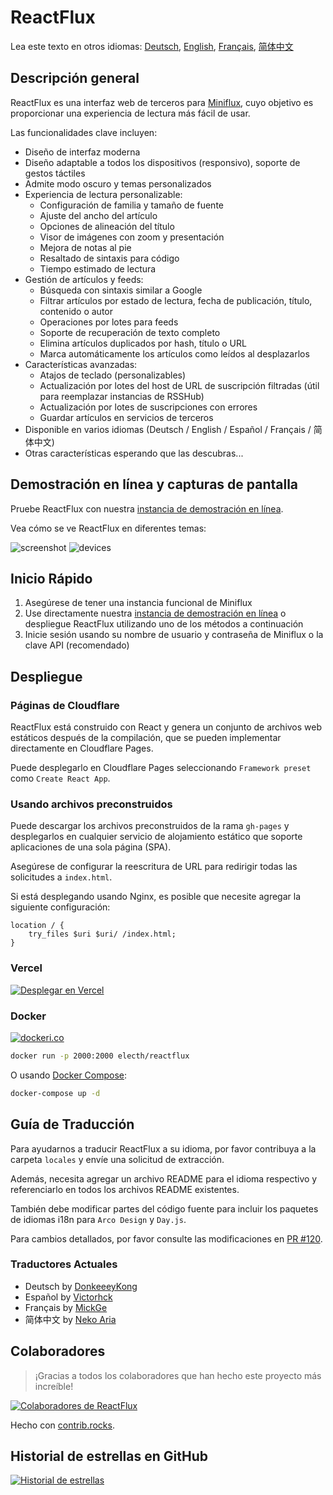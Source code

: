 # ReactFlux

Lea este texto en otros idiomas: [Deutsch](README.de-DE.md), [English](../README.md), [Français](README.fr-FR.md), [简体中文](README.zh-CN.md)

## Descripción general

ReactFlux es una interfaz web de terceros para [Miniflux](https://github.com/miniflux/v2), cuyo objetivo es proporcionar una experiencia de lectura más fácil de usar.

Las funcionalidades clave incluyen:

- Diseño de interfaz moderna
- Diseño adaptable a todos los dispositivos (responsivo), soporte de gestos táctiles
- Admite modo oscuro y temas personalizados
- Experiencia de lectura personalizable:
  - Configuración de familia y tamaño de fuente
  - Ajuste del ancho del artículo
  - Opciones de alineación del título
  - Visor de imágenes con zoom y presentación
  - Mejora de notas al pie
  - Resaltado de sintaxis para código
  - Tiempo estimado de lectura
- Gestión de artículos y feeds:
  - Búsqueda con sintaxis similar a Google
  - Filtrar artículos por estado de lectura, fecha de publicación, título, contenido o autor
  - Operaciones por lotes para feeds
  - Soporte de recuperación de texto completo
  - Elimina artículos duplicados por hash, título o URL
  - Marca automáticamente los artículos como leídos al desplazarlos
- Características avanzadas:
  - Atajos de teclado (personalizables)
  - Actualización por lotes del host de URL de suscripción filtradas (útil para reemplazar instancias de RSSHub)
  - Actualización por lotes de suscripciones con errores
  - Guardar artículos en servicios de terceros
- Disponible en varios idiomas (Deutsch / English / Español / Français / 简体中文)
- Otras características esperando que las descubras...

## Demostración en línea y capturas de pantalla

Pruebe ReactFlux con nuestra [instancia de demostración en línea](https://reactflux.pages.dev).

Vea cómo se ve ReactFlux en diferentes temas:

![screenshot](../images/screenshot.png)
![devices](../images/devices.png)

## Inicio Rápido

1. Asegúrese de tener una instancia funcional de Miniflux
2. Use directamente nuestra [instancia de demostración en línea](https://reactflux.pages.dev) o despliegue ReactFlux utilizando uno de los métodos a continuación
3. Inicie sesión usando su nombre de usuario y contraseña de Miniflux o la clave API (recomendado)

## Despliegue

### Páginas de Cloudflare

ReactFlux está construido con React y genera un conjunto de archivos web estáticos después de la compilación, que se pueden implementar directamente en Cloudflare Pages.

Puede desplegarlo en Cloudflare Pages seleccionando `Framework preset` como `Create React App`.

### Usando archivos preconstruidos

Puede descargar los archivos preconstruidos de la rama `gh-pages` y desplegarlos en cualquier servicio de alojamiento estático que soporte aplicaciones de una sola página (SPA).

Asegúrese de configurar la reescritura de URL para redirigir todas las solicitudes a `index.html`.

Si está desplegando usando Nginx, es posible que necesite agregar la siguiente configuración:

```nginx
location / {
    try_files $uri $uri/ /index.html;
}
```

### Vercel

[![Desplegar en Vercel](https://vercel.com/button)](https://vercel.com/import/project?template=https://github.com/electh/ReactFlux)

### Docker

[![dockeri.co](https://dockerico.blankenship.io/image/electh/reactflux)](https://hub.docker.com/r/electh/reactflux)

```bash
docker run -p 2000:2000 electh/reactflux
```

O usando [Docker Compose](../docker-compose.yml):

```bash
docker-compose up -d
```

<!-- ### Zeabur (Desactualizado, no recomendado)

[![Desplegar en Zeabur](https://zeabur.com/button.svg)](https://zeabur.com/templates/OKXO3W) -->

## Guía de Traducción

Para ayudarnos a traducir ReactFlux a su idioma, por favor contribuya a la carpeta `locales` y envíe una solicitud de extracción.

Además, necesita agregar un archivo README para el idioma respectivo y referenciarlo en todos los archivos README existentes.

También debe modificar partes del código fuente para incluir los paquetes de idiomas i18n para `Arco Design` y `Day.js`.

Para cambios detallados, por favor consulte las modificaciones en [PR #120](https://github.com/electh/ReactFlux/pull/120).

### Traductores Actuales

- Deutsch by [DonkeeeyKong](https://github.com/donkeeeykong)
- Español by [Victorhck](https://github.com/victorhck)
- Français by [MickGe](https://github.com/MickGe)
- 简体中文 by [Neko Aria](https://github.com/NekoAria)

## Colaboradores

> ¡Gracias a todos los colaboradores que han hecho este proyecto más increíble!

<a href="https://github.com/electh/ReactFlux/graphs/contributors">
  <img src="https://contrib.rocks/image?repo=electh/ReactFlux" alt="Colaboradores de ReactFlux" />
</a>

Hecho con [contrib.rocks](https://contrib.rocks).

## Historial de estrellas en GitHub

[![Historial de estrellas](https://starchart.cc/electh/ReactFlux.svg)](https://starchart.cc/electh/ReactFlux)
